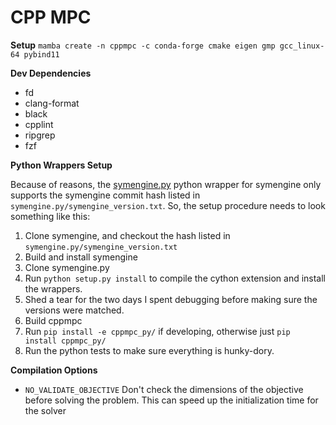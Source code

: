 # CPP MPC

**Setup**
`mamba create -n cppmpc -c conda-forge cmake eigen gmp gcc_linux-64 pybind11`

**Dev Dependencies**
- fd
- clang-format
- black
- cpplint
- ripgrep
- fzf

**Python Wrappers Setup**

Because of reasons, the [symengine.py]() python wrapper for symengine only
supports the symengine commit hash listed in `symengine.py/symengine_version.txt`.
So, the setup procedure needs to look something like this:

1. Clone symengine, and checkout the hash listed in `symengine.py/symengine_version.txt`
2. Build and install symengine
3. Clone symengine.py
4. Run `python setup.py install` to compile the cython extension and install
   the wrappers.
5. Shed a tear for the two days I spent debugging before making sure the versions
   were matched.
6. Build cppmpc
7. Run `pip install -e cppmpc_py/` if developing, otherwise just
   `pip install cppmpc_py/`
7. Run the python tests to make sure everything is hunky-dory.

**Compilation Options**
- `NO_VALIDATE_OBJECTIVE` Don't check the dimensions of the objective before 
  solving the problem. This can speed up the initialization time for the solver
